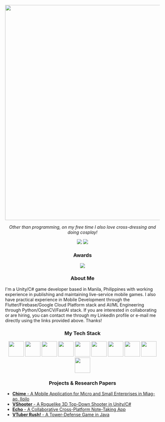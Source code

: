 <p align=center><img src=https://i.imgur.com/yLY3uAS.jpeg width=700></p>

<p align=center><i>Other than programming, on my free time I also love cross-dressing and doing cosplay! </i></p> 

<p align=center><a href=https://www.linkedin.com/in/gcciudadano><img src="https://img.shields.io/badge/linkedin-%230077B5.svg?style=for-the-badge&logo=linkedin&logoColor=white"></a> <a href="mailto:gcciudadano@gmail.com"><img src="https://img.shields.io/badge/Gmail-D14836?style=for-the-badge&logo=gmail&logoColor=white"></a><a href=""></a></p>

<h3 align=center>Awards</h3>

<p align=center><a href="https://www.codewars.com/users/giociu/"><img src="https://www.codewars.com/users/giociu/badges/micro"></a></p>

<h3 align=center>About Me</h3>

I'm a Unity/C# game developer based in Manila, Philippines with working experience in publishing and maintaining live-service mobile games. I also have practical experience in Mobile Development through the Flutter/Firebase/Google Cloud Platform stack and AI/ML Engineering through Python/OpenCV/FastAI stack. If you are interested in collaborating or are hiring, you can contact me through my LinkedIn profile or e-mail me directly using the links provided above. Thanks!

<h3 align=center>My Tech Stack</h3>

<p align=center>
<img src="https://user-images.githubusercontent.com/25181517/192158954-f88b5814-d510-4564-b285-dff7d6400dad.png" width="50"> <img src="https://user-images.githubusercontent.com/25181517/183898674-75a4a1b1-f960-4ea9-abcb-637170a00a75.png" width="50"> <img src="https://user-images.githubusercontent.com/25181517/183890598-19a0ac2d-e88a-4005-a8df-1ee36782fde1.png" width="50"> <img src="https://user-images.githubusercontent.com/25181517/183423507-c056a6f9-1ba8-4312-a350-19bcbc5a8697.png" width="50"> <img src="https://user-images.githubusercontent.com/25181517/117201156-9a724800-adec-11eb-9a9d-3cd0f67da4bc.png" width="50"> <img src="https://user-images.githubusercontent.com/25181517/121405384-444d7300-c95d-11eb-959f-913020d3bf90.png" width="50"> <img src="https://user-images.githubusercontent.com/25181517/193427941-9437dbbe-376f-40dc-9573-0ef5c02a26a7.png" width="50"> <img src="https://user-images.githubusercontent.com/25181517/186150365-da1eccce-6201-487c-8649-45e9e99435fd.png" width="50"> <img src="https://user-images.githubusercontent.com/25181517/189716855-2c69ca7a-5149-4647-936d-780610911353.png" width="50"> <img src="https://user-images.githubusercontent.com/25181517/183911547-990692bc-8411-4878-99a0-43506cdb69cf.png" width="50">
</p>

<h3 align=center>Projects & Research Papers</h3>

- [**Chime** - A Mobile Application for Micro and Small Enterprises in Miag-ao, Iloilo](https://github.com/giociudadano/Chime)
- [**VShooter** - A Roguelike 3D Top-Down Shooter in Unity/C#](https://github.com/giociudadano/VShooter)
- [**Echo** - A Collaborative Cross-Platform Note-Taking App](https://github.com/giociudadano/Echo)
- [**VTuber Rush!** - A Tower-Defense Game in Java](https://github.com/giociudadano/vtuber-rush)
